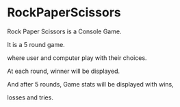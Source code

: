 # RockPaperScissors
Rock Paper Scissors is a Console Game.

It is a 5 round game.

where user and computer play with their choices.

At each round, winner will be displayed.

And after 5 rounds, Game stats will be displayed with wins, 

losses and tries. 
